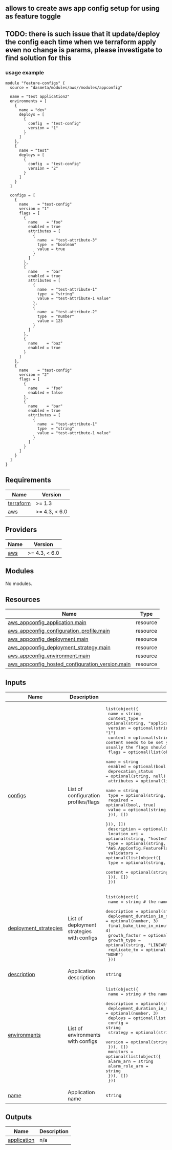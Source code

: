 ## allows to create aws app config setup for using as feature toggle

## TODO: there is such issue that it update/deploy the config each time when we terraform apply even no change is params, please investigate to find solution for this

### usage example
```hcl
module "feature-configs" {
  source = "dasmeta/modules/aws//modules/appconfig"

  name = "test application2"
  environments = [
    {
      name = "dev"
      deploys = [
        {
          config  = "test-config"
          version = "1"
        }
      ]
    },
    {
      name = "test"
      deploys = [
        {
          config  = "test-config"
          version = "2"
        }
      ]
    }
  ]

  configs = [
    {
      name    = "test-config"
      version = "1"
      flags = [
        {
          name    = "foo"
          enabled = true
          attributes = [
            {
              name  = "test-attribute-3"
              type  = "boolean"
              value = true
            }
          ]
        },
        {
          name    = "bar"
          enabled = true
          attributes = [
            {
              name  = "test-attribute-1"
              type  = "string"
              value = "test-attribute-1 value"
            },
            {
              name  = "test-attribute-2"
              type  = "number"
              value = 123
            }
          ]
        },
        {
          name    = "baz"
          enabled = true
        }
      ]
    },
    {
      name    = "test-config"
      version = "2"
      flags = [
        {
          name    = "foo"
          enabled = false
        },
        {
          name    = "bar"
          enabled = true
          attributes = [
            {
              name  = "test-attribute-1"
              type  = "string"
              value = "test-attribute-1 value"
            }
          ]
        }
      ]
    }
  ]
}

```
<!-- BEGINNING OF PRE-COMMIT-TERRAFORM DOCS HOOK -->
## Requirements

| Name | Version |
|------|---------|
| <a name="requirement_terraform"></a> [terraform](#requirement\_terraform) | >= 1.3 |
| <a name="requirement_aws"></a> [aws](#requirement\_aws) | >= 4.3, < 6.0 |

## Providers

| Name | Version |
|------|---------|
| <a name="provider_aws"></a> [aws](#provider\_aws) | >= 4.3, < 6.0 |

## Modules

No modules.

## Resources

| Name | Type |
|------|------|
| [aws_appconfig_application.main](https://registry.terraform.io/providers/hashicorp/aws/latest/docs/resources/appconfig_application) | resource |
| [aws_appconfig_configuration_profile.main](https://registry.terraform.io/providers/hashicorp/aws/latest/docs/resources/appconfig_configuration_profile) | resource |
| [aws_appconfig_deployment.main](https://registry.terraform.io/providers/hashicorp/aws/latest/docs/resources/appconfig_deployment) | resource |
| [aws_appconfig_deployment_strategy.main](https://registry.terraform.io/providers/hashicorp/aws/latest/docs/resources/appconfig_deployment_strategy) | resource |
| [aws_appconfig_environment.main](https://registry.terraform.io/providers/hashicorp/aws/latest/docs/resources/appconfig_environment) | resource |
| [aws_appconfig_hosted_configuration_version.main](https://registry.terraform.io/providers/hashicorp/aws/latest/docs/resources/appconfig_hosted_configuration_version) | resource |

## Inputs

| Name | Description | Type | Default | Required |
|------|-------------|------|---------|:--------:|
| <a name="input_configs"></a> [configs](#input\_configs) | List of configuration profiles/flags | <pre>list(object({<br>    name         = string<br>    content_type = optional(string, "application/json")<br>    version      = optional(string, "1")<br>    content      = optional(string, null) # in case some specific content needs to be set you can use this field instead of flags, but usually the flags should be used<br>    flags = optional(list(object({<br>      name               = string<br>      enabled            = optional(bool, false)<br>      deprecation_status = optional(string, null)<br>      attributes = optional(list(object({<br>        name     = string<br>        type     = optional(string, "string")<br>        required = optional(bool, true)<br>        value    = optional(string, "")<br>      })), [])<br>    })), [])<br>    description  = optional(string, "")<br>    location_uri = optional(string, "hosted")<br>    type         = optional(string, "AWS.AppConfig.FeatureFlags")<br>    validators = optional(list(object({<br>      type    = optional(string, "JSON_SCHEMA")<br>      content = optional(string, null)<br>    })), [])<br>  }))</pre> | `[]` | no |
| <a name="input_deployment_strategies"></a> [deployment\_strategies](#input\_deployment\_strategies) | List of deployment strategies with configs | <pre>list(object({<br>    name                           = string # the name should be unique<br>    description                    = optional(string, null)<br>    deployment_duration_in_minutes = optional(number, 3)<br>    final_bake_time_in_minutes     = optional(number, 4)<br>    growth_factor                  = optional(number, 10)<br>    growth_type                    = optional(string, "LINEAR")<br>    replicate_to                   = optional(string, "NONE")<br>  }))</pre> | `[]` | no |
| <a name="input_description"></a> [description](#input\_description) | Application description | `string` | `""` | no |
| <a name="input_environments"></a> [environments](#input\_environments) | List of environments with configs | <pre>list(object({<br>    name                           = string # the name should be unique<br>    description                    = optional(string, null)<br>    deployment_duration_in_minutes = optional(number, 3)<br>    deploys = optional(list(object({<br>      config   = string<br>      strategy = optional(string, "AppConfig.AllAtOnce")<br>      version  = optional(string, "1")<br>    })), [])<br>    monitors = optional(list(object({<br>      alarm_arn      = string<br>      alarm_role_arn = string<br>    })), [])<br>  }))</pre> | `[]` | no |
| <a name="input_name"></a> [name](#input\_name) | Application name | `string` | n/a | yes |

## Outputs

| Name | Description |
|------|-------------|
| <a name="output_application"></a> [application](#output\_application) | n/a |
<!-- END OF PRE-COMMIT-TERRAFORM DOCS HOOK -->
